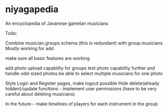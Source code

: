 # niyagapedia
An encyclopedia of Javanese gamelan musicians

Todo:

Combine musician.groups schema (this is redundant) with group.musicians Mostly working for add

make sure all basic features are working

add photo upload capability for groups
test photo capability further and handle odd-sized photos
be able to select multiple musicians for one photo

Style Login and Register pages, make logout possible
Hide delete(already hidden)/update functions - implement user permissions (have to be very careful about deleting musicians)

In the future-- make timelines of players for each instrument in the group
